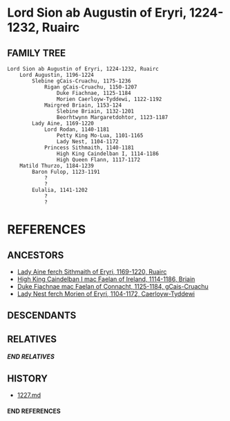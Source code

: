 # Lord Sion ab Augustin of Eryri, 1224-1232, Ruairc

## FAMILY TREE 
```
Lord Sion ab Augustin of Eryri, 1224-1232, Ruairc
    Lord Augustin, 1196-1224
        Slebine gCais-Cruachu, 1175-1236
            Rigan gCais-Cruachu, 1150-1207
                Duke Fiachnae, 1125-1184
                Morien Caerloyw-Tyddewi, 1122-1192
            Mairgred Briain, 1153-124
                Slebine Briain, 1132-1201
                Beorhtwynn Margaretdohtor, 1123-1187
        Lady Aine, 1169-1220
            Lord Rodan, 1140-1181
                Petty King Mo-Lua, 1101-1165
                Lady Nest, 1104-1172
            Princess Sithmaith, 1140-1181
                High King Caindelban I, 1114-1186
                High Queen Flann, 1117-1172
    Matild Thurzo, 1184-1239
        Baron Fulop, 1123-1191
            ?
            ?
        Eulalia, 1141-1202
            ?
            ?
```


# REFERENCES

## ANCESTORS
* [Lady Aine ferch Sithmaith of Eryri, 1169-1220, Ruairc](aine_ferch_sithmaith_1169.md)
* [High King Caindelban I mac Faelan of Ireland, 1114-1186, Briain](caindelban_i_mac_faelan_1114.md)
* [Duke Fiachnae mac Faelan of Connacht, 1125-1184, gCais-Cruachu](fiachnae_mac_faelan_1125.md)
* [Lady Nest ferch Morien of Eryri, 1104-1172, Caerloyw-Tyddewi](nest_ferch_morien_1104.md)

## DESCENDANTS

## RELATIVES

##### END RELATIVES 
## HISTORY
* [1227.md](../h/1227.md)

#### END REFERENCES
